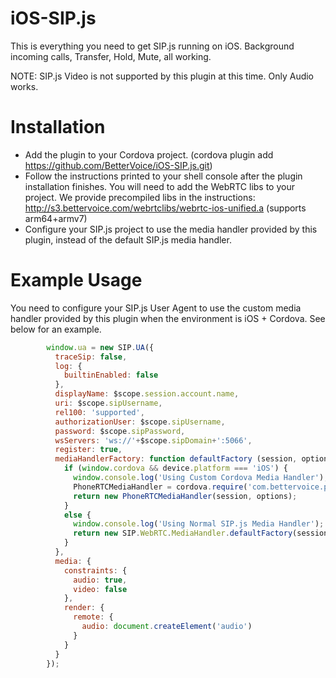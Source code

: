 # iOS-SIP.js
This is everything you need to get SIP.js running on iOS. Background incoming calls, Transfer, Hold, Mute, all working. 

NOTE: SIP.js Video is not supported by this plugin at this time. Only Audio works.

# Installation

 - Add the plugin to your Cordova project. (cordova plugin add https://github.com/BetterVoice/iOS-SIP.js.git)
 - Follow the instructions printed to your shell console after the plugin installation finishes. You will need to add the WebRTC libs to your project. We provide precompiled libs in the instructions: http://s3.bettervoice.com/webrtclibs/webrtc-ios-unified.a (supports arm64+armv7)
 - Configure your SIP.js project to use the media handler provided by this plugin, instead of the default SIP.js media handler.
 
# Example Usage

You need to configure your SIP.js User Agent to use the custom media handler provided by this plugin when the environment is iOS + Cordova. See below for an example.

```javascript
        window.ua = new SIP.UA({
          traceSip: false,
          log: {
            builtinEnabled: false
          },
          displayName: $scope.session.account.name,
          uri: $scope.sipUsername,
          rel100: 'supported',
          authorizationUser: $scope.sipUsername,
          password: $scope.sipPassword,
          wsServers: 'ws://'+$scope.sipDomain+':5066',
          register: true,
          mediaHandlerFactory: function defaultFactory (session, options) {        
            if (window.cordova && device.platform === 'iOS') {
              window.console.log('Using Custom Cordova Media Handler');
              PhoneRTCMediaHandler = cordova.require('com.bettervoice.phonertc.mediahandler')(SIP);
              return new PhoneRTCMediaHandler(session, options);
            }
            else {
              window.console.log('Using Normal SIP.js Media Handler');
              return new SIP.WebRTC.MediaHandler.defaultFactory(session, options);
            }        
          },
          media: {
            constraints: {
              audio: true,
              video: false
            },
            render: {
              remote: {
                audio: document.createElement('audio')
              }
            }
          }
        });
```
